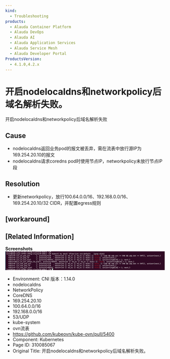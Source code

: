 ```yaml
---
kind:
  - Troubleshooting
products:
  - Alauda Container Platform
  - Alauda DevOps
  - Alauda AI
  - Alauda Application Services
  - Alauda Service Mesh
  - Alauda Developer Portal
ProductsVersion:
  - 4.1.0,4.2.x
---
```

<!-- A type of document that involves encountering a fault, diagnosing it, performing root cause analysis, and providing solutions. -->

# 开启nodelocaldns和networkpolicy后域名解析失败。

开启nodelocaldns和networkpolicy后域名解析失败

## Cause
- nodelocaldns返回业务pod的报文被丢弃，需在流表中放行源IP为169.254.20.10的报文
- nodelocaldns请求coredns pod时使用节点IP，networkpolicy未放行节点IP段

## Resolution
- 更新networkpolicy，放行100.64.0.0/16、192.168.0.0/16、169.254.20.10/32 CIDR，并配置egress规则

## [workaround]

## [Related Information]
**Screenshots**
![](assets/kai-qi-nodelocaldnshe-networkpolicyhou-yu-ming-jie-xi-shi-bai/image-2025-6-30_15-51-12.png)
- Environment: CNI 版本：1.14.0
- nodelocaldns
- NetworkPolicy
- CoreDNS
- 169.254.20.10
- 100.64.0.0/16
- 192.168.0.0/16
- 53/UDP
- kube-system
- ovn流表
- https://github.com/kubeovn/kube-ovn/pull/5400
- Component: Kubernetes
- Page ID: 310085067
- Original Title: 开启nodelocaldns和networkpolicy后域名解析失败。
